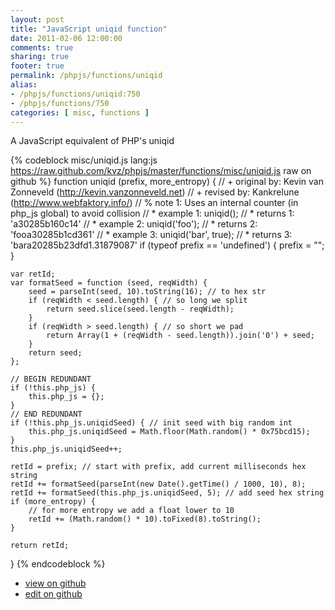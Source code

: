 ```yaml
---
layout: post
title: "JavaScript uniqid function"
date: 2011-02-06 12:00:00
comments: true
sharing: true
footer: true
permalink: /phpjs/functions/uniqid
alias:
- /phpjs/functions/uniqid:750
- /phpjs/functions/750
categories: [ misc, functions ]
---
```

A JavaScript equivalent of PHP's uniqid
<!-- more -->
{% codeblock misc/uniqid.js lang:js https://raw.github.com/kvz/phpjs/master/functions/misc/uniqid.js raw on github %}
function uniqid (prefix, more_entropy) {
    // +   original by: Kevin van Zonneveld (http://kevin.vanzonneveld.net)
    // +    revised by: Kankrelune (http://www.webfaktory.info/)
    // %        note 1: Uses an internal counter (in php_js global) to avoid collision
    // *     example 1: uniqid();
    // *     returns 1: 'a30285b160c14'
    // *     example 2: uniqid('foo');
    // *     returns 2: 'fooa30285b1cd361'
    // *     example 3: uniqid('bar', true);
    // *     returns 3: 'bara20285b23dfd1.31879087'
    if (typeof prefix == 'undefined') {
        prefix = "";
    }

    var retId;
    var formatSeed = function (seed, reqWidth) {
        seed = parseInt(seed, 10).toString(16); // to hex str
        if (reqWidth < seed.length) { // so long we split
            return seed.slice(seed.length - reqWidth);
        }
        if (reqWidth > seed.length) { // so short we pad
            return Array(1 + (reqWidth - seed.length)).join('0') + seed;
        }
        return seed;
    };

    // BEGIN REDUNDANT
    if (!this.php_js) {
        this.php_js = {};
    }
    // END REDUNDANT
    if (!this.php_js.uniqidSeed) { // init seed with big random int
        this.php_js.uniqidSeed = Math.floor(Math.random() * 0x75bcd15);
    }
    this.php_js.uniqidSeed++;

    retId = prefix; // start with prefix, add current milliseconds hex string
    retId += formatSeed(parseInt(new Date().getTime() / 1000, 10), 8);
    retId += formatSeed(this.php_js.uniqidSeed, 5); // add seed hex string
    if (more_entropy) {
        // for more entropy we add a float lower to 10
        retId += (Math.random() * 10).toFixed(8).toString();
    }

    return retId;
}
{% endcodeblock %}
<ul>
 <li><a href="https://github.com/kvz/phpjs/blob/master/functions/misc/uniqid.js">view on github</a></li>
 <li><a href="https://github.com/kvz/phpjs/edit/master/functions/misc/uniqid.js">edit on github</a></li>
</ul>
